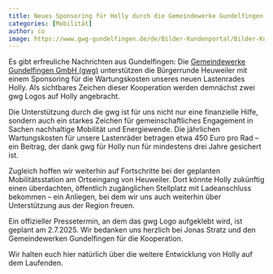 ```yaml
---
title: Neues Sponsoring für Holly durch die Gemeindewerke Gundelfingen
categories: [Mobilität]
author: co
image: https://www.gwg-gundelfingen.de/de/Bilder-Kundenportal/Bilder-Kundenportal/gwg-rgb.png
---
```


Es gibt erfreuliche Nachrichten aus Gundelfingen: Die [Gemeindewerke Gundelfingen GmbH (gwg)](https://www.gwg-gundelfingen.de/) unterstützen die Bürgerrunde Heuweiler mit einem Sponsoring für die Wartungskosten unseres neuen Lastenrades Holly. Als sichtbares Zeichen dieser Kooperation werden demnächst zwei gwg Logos auf Holly angebracht.

Die Unterstützung durch die gwg ist für uns nicht nur eine finanzielle Hilfe, sondern auch ein starkes Zeichen für gemeinschaftliches Engagement in Sachen nachhaltige Mobilität und Energiewende. Die jährlichen Wartungskosten für unsere Lastenräder betragen etwa 450 Euro pro Rad – ein Beitrag, der dank gwg für Holly nun für mindestens drei Jahre gesichert ist.

Zugleich hoffen wir weiterhin auf Fortschritte bei der geplanten Mobilitätsstation am Ortseingang von Heuweiler. Dort könnte Holly zukünftig einen überdachten, öffentlich zugänglichen Stellplatz mit Ladeanschluss bekommen – ein Anliegen, bei dem wir uns auch weiterhin über Unterstützung aus der Region freuen.

Ein offizieller Pressetermin, an dem das gwg Logo aufgeklebt wird, ist geplant am 2.7.2025. Wir bedanken uns herzlich bei Jonas Stratz und den Gemeindewerken Gundelfingen für die Kooperation.

Wir halten euch hier natürlich über die weitere Entwicklung von Holly auf dem Laufenden.
